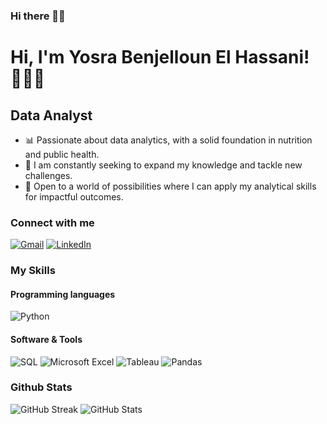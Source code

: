 ### Hi there 👋🏽

# Hi, I'm Yosra Benjelloun El Hassani!🙋🏽‍♀️

## Data Analyst

- 📊 Passionate about data analytics, with a solid foundation in nutrition and public health. 
- 🌱 I am constantly seeking to expand my knowledge and tackle new challenges. 
- 🚀 Open to a world of possibilities where I can apply my analytical skills for impactful outcomes. 


### Connect with me

[![Gmail](https://img.shields.io/badge/Gmail-D14836?style=for-the-badge&logo=gmail&logoColor=white)](mailto:yosrabenjelloun@gmail.com)
[![LinkedIn](https://img.shields.io/badge/LinkedIn-0077B5?style=for-the-badge&logo=linkedin&logoColor=white)](https://www.linkedin.com/in/yosra-benjelloun-el-hassani-913784218/)

### My Skills

#### Programming languages

![Python](https://img.shields.io/badge/Python-3776AB?style=for-the-badge&logo=python&logoColor=white)

#### Software & Tools

![SQL](https://img.shields.io/badge/SQL-4479A1?style=for-the-badge&logo=sql&logoColor=white)
![Microsoft Excel](https://img.shields.io/badge/Microsoft_Excel-217346?style=for-the-badge&logo=microsoftexcel&logoColor=white)
![Tableau](https://img.shields.io/badge/Tableau-E97627?style=for-the-badge&logo=Tableau&logoColor=white)
![Pandas](https://img.shields.io/badge/Pandas-150458?style=for-the-badge&logo=pandas&logoColor=white)

### Github Stats

![GitHub Streak](https://github-readme-streak-stats.herokuapp.com/?user=yosbenj)
![GitHub Stats](https://github-readme-stats.vercel.app/api?username=yosbenj&show_icons=true&theme=radical)
